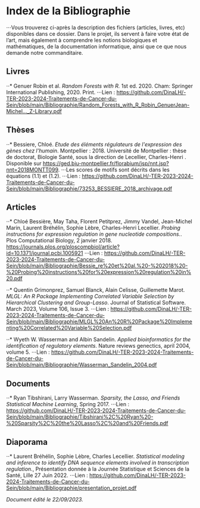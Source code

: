 # Index de la Bibliographie

⋅⋅⋅Vous trouverez ci-après la description des fichiers (articles, livres, etc) disponibles dans ce dossier. Dans le projet, ils servent à faire votre état de l’art, mais également à comprendre les notions biologiques et mathématiques, de la documentation informatique, ainsi que ce que nous demande notre commanditaire.

## Livres
⋅⋅* Genuer Robin et al. *Random Forests with R.* 1st ed. 2020. Cham: Springer International Publishing, 2020. Print.
⋅⋅⋅Lien : https://github.com/DinaLH/-TER-2023-2024-Traitements-de-Cancer-du-Sein/blob/main/Bibliographie/Random_Forests_with_R_Robin_GenuerJean-Michel..._Z-Library.pdf

## Thèses
⋅⋅* Bessiere, Chloé. *Etude des éléments régulateurs de l'expression des gènes chez l'humain*. Montpellier : 2018. Université de Montpellier : thèse de doctorat, Biologie Santé, sous la direction de Lecellier, Charles-Henri . Disponible sur https://ged.biu-montpellier.fr/florabium/jsp/nnt.jsp?nnt=2018MONTT099.
⋅⋅⋅Les scores de motifs sont décrits dans les équations (1.1) et (1.2).
⋅⋅⋅Lien : https://github.com/DinaLH/-TER-2023-2024-Traitements-de-Cancer-du-Sein/blob/main/Bibliographie/73253_BESSIERE_2018_archivage.pdf

## Articles
⋅⋅* Chloé Bessière, May Taha, Florent Petitprez, Jimmy Vandel, Jean-Michel Marin, Laurent Bréhélin, Sophie Lèbre, Charles-Henri Lecellier. *Probing instructions for expression regulation in gene nucleotide compositions.*. Plos Computational Biology, 2 janvier 2018. https://journals.plos.org/ploscompbiol/article?id=10.1371/journal.pcbi.1005921
⋅⋅⋅Lien : https://github.com/DinaLH/-TER-2023-2024-Traitements-de-Cancer-du-Sein/blob/main/Bibliographie/Bessie_re%20et%20al.%20-%202018%20-%20Probing%20instructions%20for%20expression%20regulation%20in%20.pdf 

⋅⋅* Quentin Grimonprez, Samuel Blanck, Alain Celisse, Guillemette Marot. *MLGL: An R Package Implementing Correlated Variable Selection by Hierarchical Clustering and Group-Lasso*. Journal of Statistical Software. March 2023, Volume 106, Issue 3.
⋅⋅⋅Lien : https://github.com/DinaLH/-TER-2023-2024-Traitements-de-Cancer-du-Sein/blob/main/Bibliographie/MLGL%20An%20R%20Package%20Implementing%20Correlated%20Variable%20Selection.pdf 

⋅⋅* Wyeth W. Wasserman and Albin Sandelin. *Applied bioinformatics for the identification of regulatory elements*. Nature reviews genectics, april 2004, volume 5.
⋅⋅⋅Lien : https://github.com/DinaLH/-TER-2023-2024-Traitements-de-Cancer-du-Sein/blob/main/Bibliographie/Wasserman_Sandelin_2004.pdf


## Documents
⋅⋅* Ryan Tibshirani, Larry Wasserman. *Sparsity, the Lasso, and Friends Statistical Machine Learning*, Spring 2017.
⋅⋅⋅Lien : https://github.com/DinaLH/-TER-2023-2024-Traitements-de-Cancer-du-Sein/blob/main/Bibliographie/Tibshirani%2C%20Ryan%20-%20Sparsity%2C%20the%20Lasso%2C%20and%20Friends.pdf

## Diaporama
⋅⋅*  Laurent Bréhélin, Sophie Lèbre, Charles Lecellier. *Statistical modeling and inference to identify DNA sequence elements involved in transcription regulation.*, Présentation donnée à la Journée Statistique et Sciences de la Santé, Lille 27 Juin 2022.
⋅⋅⋅Lien : https://github.com/DinaLH/-TER-2023-2024-Traitements-de-Cancer-du-Sein/blob/main/Bibliographie/presentation_projet.pdf

*Document édité le 22/09/2023.*